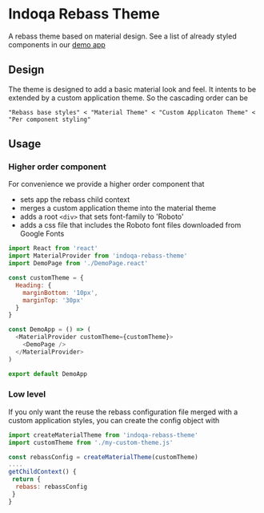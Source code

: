 # Indoqa Rebass Theme

A rebass theme based on material design. See a list of already styled components in our [demo app](https://indoqa.github.io/indoqa-rebass-theme/)

## Design

The theme is designed to add a basic material look and feel. It intents to be extended by a custom application theme. So the cascading order can be
```
"Rebass base styles" < "Material Theme" < "Custom Applicaton Theme" < "Per component styling"
```

## Usage

### Higher order component

For convenience we provide a higher order component that
  * sets app the rebass child context
  * merges a custom application theme into the material theme
  * adds a root `<div>` that sets font-family to 'Roboto'
  * adds a css file that includes the Roboto font files downloaded from Google Fonts

```javascript
import React from 'react'
import MaterialProvider from 'indoqa-rebass-theme'
import DemoPage from './DemoPage.react'

const customTheme = {
  Heading: {
    marginBottom: '10px',
    marginTop: '30px'
  }
}

const DemoApp = () => (
  <MaterialProvider customTheme={customTheme}>
    <DemoPage />
  </MaterialProvider>
)

export default DemoApp

```  

### Low level 

If you only want the reuse the rebass configuration file merged with a custom application styles, you can create the config object with 
```javascript
import createMaterialTheme from 'indoqa-rebass-theme'
import customTheme from './my-custom-theme.js'

const rebassConfig = createMaterialTheme(customTheme)
....
getChildContext() {
 return {
  rebass: rebassConfig
 }
}
```
